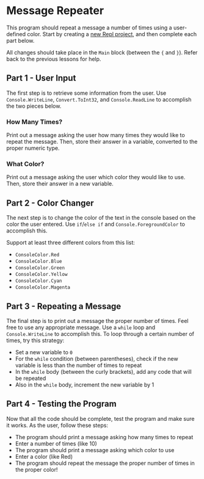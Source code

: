 # Message Repeater
This program should repeat a message a number of times using a user-defined color. Start by creating a [new Repl project](https://repl.it/new/csharp), and then complete each part below.

All changes should take place in the `Main` block (between the `{` and `}`). Refer back to the previous lessons for help.

## Part 1 - User Input
The first step is to retrieve some information from the user. Use `Console.WriteLine`, `Convert.ToInt32`, and `Console.ReadLine` to accomplish the two pieces below.

### How Many Times?
Print out a message asking the user how many times they would like to repeat the message. Then, store their answer in a variable, converted to the proper numeric type.

### What Color?
Print out a message asking the user which color they would like to use. Then, store their answer in a new variable.

## Part 2 - Color Changer
The next step is to change the color of the text in the console based on the color the user entered. Use `if`/`else if` and `Console.ForegroundColor` to accomplish this.

Support at least three different colors from this list:
- `ConsoleColor.Red`
- `ConsoleColor.Blue`
- `ConsoleColor.Green`
- `ConsoleColor.Yellow`
- `ConsoleColor.Cyan`
- `ConsoleColor.Magenta`

## Part 3 - Repeating a Message
The final step is to print out a message the proper number of times. Feel free to use any appropriate message. Use a `while` loop and `Console.WriteLine` to accomplish this. To loop through a certain number of times, try this strategy:

- Set a new variable to `0`
- For the `while` condition (between parentheses), check if the new variable is less than the number of times to repeat
- In the `while` body (between the curly brackets), add any code that will be repeated
- Also in the `while` body, increment the new variable by 1

## Part 4 - Testing the Program
Now that all the code should be complete, test the program and make sure it works. As the user, follow these steps:

- The program should print a message asking how many times to repeat
- Enter a number of times (like 10)
- The program should print a message asking which color to use
- Enter a color (like Red)
- The program should repeat the message the proper number of times in the proper color! 